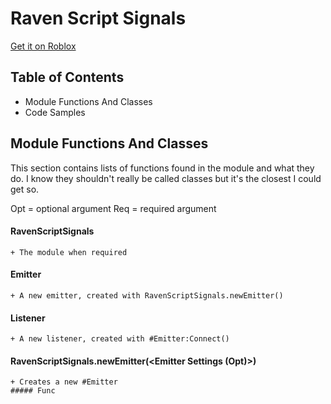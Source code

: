 # Raven Script Signals
[Get it on Roblox](https://www.roblox.com/library/13362367568/RavenScriptSignals)

## Table of Contents
  + Module Functions And Classes
  + Code Samples

## Module Functions And Classes
  This section contains lists of functions found in the module and what they do. I know they shouldn't really be called classes but it's the closest I could get so. 
  
  Opt = optional argument
  Req = required argument
  
  #### RavenScriptSignals
    + The module when required
  
  #### Emitter
    + A new emitter, created with RavenScriptSignals.newEmitter()
  
  #### Listener
    + A new listener, created with #Emitter:Connect()
  
  #### RavenScriptSignals.newEmitter(<Emitter Settings (Opt)>)
    + Creates a new #Emitter
    ##### Func
